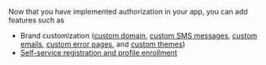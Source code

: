 Now that you have implemented authorization in your app, you can add features such as

* Brand customization ([custom domain](/docs/guides/custom-url-domain/), [custom SMS messages](/docs/guides/custom-sms-messaging/), [custom emails](/docs/guides/custom-email/), [custom error pages](/docs/guides/custom-error-pages/), and [custom themes](/docs/guides/customize-themes/))
* [Self-service registration and profile enrollment](/docs/guides/configure-profile-enrollment-policies/main/)
